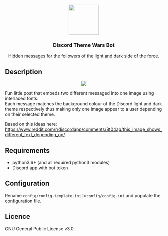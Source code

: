 <p align="center">
<img src="https://i.imgur.com/jfvECFP.png" height="96px" width="96px"/>
<br/>
<h3 align="center">Discord Theme Wars Bot</h3>
<p align="center">Hidden messages for the followers of the light and dark side of the force.</p>
</p>

## Description
<p align="center">
<img src="https://i.imgur.com/uOOHwn9.png" />
<br />
</p>

Fun little post that embeds two different messaged into one image using interlaced fonts.    
Each message matches the background colour of the Discord light and dark theme respectively thus making only one image appear to a user depending on their selected theme.  

Based on this ideas here:
https://www.reddit.com/r/discordapp/comments/8t04ag/this_image_shows_different_text_depending_on/

## Requirements
* python3.6+ (and all required python3 modules)
* Discord app with bot token

## Configuration
Rename `config/config-template.ini` to`config/config.ini` and populate the configuration file.

## Licence
GNU General Public License v3.0
